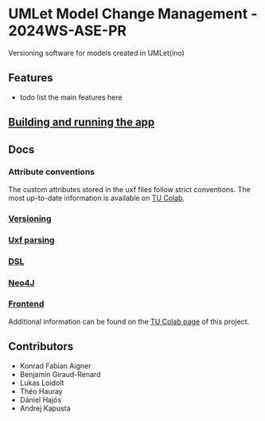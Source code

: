 # UMLet Model Change Management - 2024WS-ASE-PR

Versioning software for models created in UMLet(ino)

## Features

- todo list the main features here

## [Building and running the app](docs/usage.md)

## Docs

### Attribute conventions

The custom attributes stored in the uxf files follow strict conventions. The most up-to-date information is available on [TU Colab](https://colab.tuwien.ac.at/display/SE/Conventions+for+element+properties). 

### [Versioning](docs/model_versioning.md)

### [Uxf parsing](docs/parser.md)

### [DSL](docs/dsl.md)

### [Neo4J](docs/neo4j.md)

### [Frontend](docs/frontend.md)

Additional information can be found on the [TU Colab page](https://colab.tuwien.ac.at/display/SE/24WS+ASE+PR+UMLet+Model+Change+Management) of this project.

## Contributors

- Konrad Fabian Aigner
- Benjamin Giraud-Renard
- Lukas Loidolt
- Théo Hauray
- Dániel Hajós
- Andrej Kapusta
